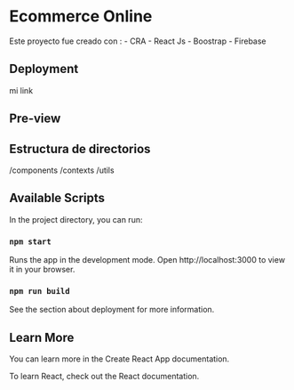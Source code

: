 # Ecommerce Online

Este proyecto fue creado con :
    - CRA
    - React Js
    - Boostrap
    - Firebase


## Deployment
mi link

## Pre-view

## Estructura de directorios
/components
/contexts
/utils

## Available Scripts
In the project directory, you can run:

### `npm start`
Runs the app in the development mode.
Open http://localhost:3000 to view it in your browser.

### `npm run build`
See the section about deployment for more information.

## Learn More
You can learn more in the Create React App documentation.

To learn React, check out the React documentation.